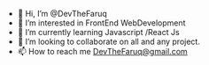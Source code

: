 - 👋 Hi, I’m @DevTheFaruq
- 👀 I’m interested in FrontEnd WebDevelopment
- 🌱 I’m currently learning Javascript /React Js
- 💞️ I’m looking to collaborate on all and any project.
- 📫 How to reach me DevTheFaruq@gmail.com

<!---
DevTheFaruq/DevTheFaruq is a ✨ special ✨ repository because its `README.md` (this file) appears on your GitHub profile.
You can click the Preview link to take a look at your changes.
--->
